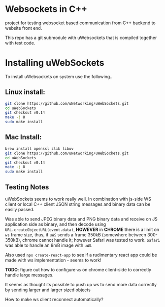 # Websockets in C++

project for testing websocket based communication from C++ backend to website front end.

This repo has a git submodule with uWebsockets that is compiled together with test code.

# Installing uWebSockets

To install uWebsockets on system use the following..

## Linux install:

```bash
git clone https://github.com/uNetworking/uWebSockets.git
cd uWebSockets
git checkout v0.14
make -j 8
sudo make install
```


## Mac Install:

```bash
brew install openssl zlib libuv
git clone https://github.com/uNetworking/uWebSockets.git
cd uWebSockets
git checkout v0.14
make -j 8
sudo make install
```

## Testing Notes

uWebSockets seems to work really well. In combination with js-side WS client or local C++ client JSON
string messages and binary data can be easily passed.

Was able to send JPEG binary data and PNG binary data and receive on JS application side as binary, and
then decode using `URL.createObjectURL(event.data)`, **HOWEVER** in **CHROME** there is a limit
on `ws` frame size, thus, if `uWS` sends a frame 350kB (somewhere between 300-350kB), chrome cannot handle
it; however Safari was tested to work. `Safari` was able to handle an 8mB image with `uWS`.

Also used `npx create-react-app` to see if a rudimentary react app could be made with ws implementation - 
seems to work!

**TODO**: figure out how to configure `ws` on chrome client-side to correctly handle large messages.

It seems as thought its possible to push up ws to send more data correctly by sending larger and larger sized 
objects

How to make ws client reconnect automatically?

